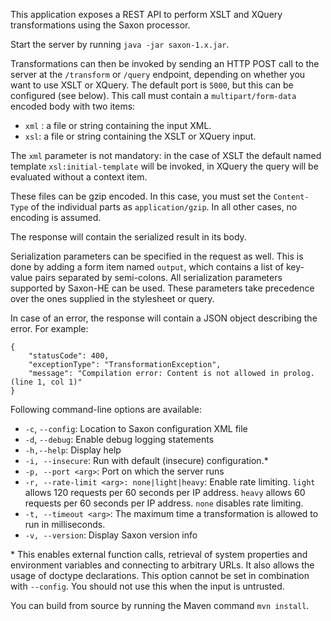 This application exposes a REST API to perform XSLT and XQuery transformations using the Saxon processor.

Start the server by running `java -jar saxon-1.x.jar`.

Transformations can then be invoked by sending an HTTP POST call to the server at the `/transform` or `/query` endpoint, depending
on whether you want to use XSLT or XQuery.
The default port is `5000`, but this can be configured (see below).
This call must contain a `multipart/form-data` encoded body with two items:

* `xml` : a file or string containing the input XML.
* `xsl`: a file or string containing the XSLT or XQuery input.

The `xml` parameter is not mandatory: in the case of XSLT the default named template `xsl:initial-template` will be invoked, in XQuery the query will be evaluated without a context item.

These files can be gzip encoded. In this case, you must set the `Content-Type` of the individual parts as `application/gzip`.
In all other cases, no encoding is assumed.  

The response will contain the serialized result in its body.

Serialization parameters can be specified in the request as well. This is done by adding a form item named `output`, which contains
a list of key-value pairs separated by semi-colons. All serialization parameters supported by Saxon-HE can be used. 
These parameters take precedence over the ones supplied in the stylesheet or query.

In case of an error, the response will contain a JSON object describing the error.
For example:

```
{
    "statusCode": 400,
    "exceptionType": "TransformationException",
    "message": "Compilation error: Content is not allowed in prolog. (line 1, col 1)"
}
```

Following command-line options are available:

* `-c`, `--config`: Location to Saxon configuration XML file
* `-d`, `--debug`: Enable debug logging statements
* `-h,--help`: Display help
* `-i, --insecure`: Run with default (insecure) configuration.*
* `-p, --port <arg>`: Port on which the server runs
* `-r, --rate-limit <arg>: none|light|heavy`: Enable rate limiting. `light` allows 120 requests per 60 seconds per IP address. `heavy` allows 60 requests per 60 seconds per IP address. `none` disables rate limiting.
* `-t, --timeout <arg>`: The maximum time a transformation is allowed to run in milliseconds.
* `-v, --version`: Display Saxon version info


\* This enables external function calls, retrieval of system properties and environment variables and connecting to arbitrary URLs. It also allows the usage of doctype declarations.
This option cannot be set in combination with `--config`. You should not use this when the input is untrusted.


You can build from source by running the Maven command `mvn install`.